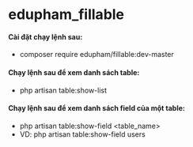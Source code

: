 # edupham_fillable

#### Cài đặt chạy lệnh sau:
- composer require edupham/fillable:dev-master

#### Chạy lệnh sau để xem danh sách table:
- php artisan table:show-list

#### Chạy lệnh sau để xem danh sách field của một table:
- php artisan table:show-field <table_name>
- VD: php artisan table:show-field users